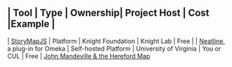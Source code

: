 
| Tool | Type | Ownership| Project Host | Cost |Example |
-------------------------------------------------------------------------------
| [StoryMapJS](https://storymap.knightlab.com/) | Platform | Knight Foundation | Knight Lab | Free | 
| [Neatline](https://neatline.org), a plug-in for Omeka | Self-hosted Platform | University of Virginia | You or CUL | Free | [John Mandeville & the Hereford Map](http://historiacartarum.org/omeka/neatline/fullscreen/john-mandeville-and-the-hereford-map)

